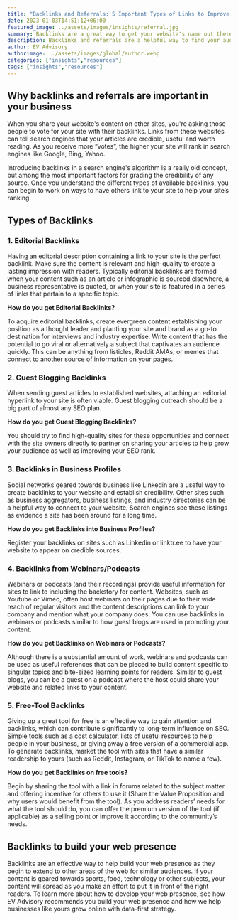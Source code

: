 ```yaml
---
title: "Backlinks and Referrals: 5 Important Types of Links to Improve your results in SEO"
date: 2023-01-03T14:51:12+06:00
featured_image: ../assets/images/insights/referral.jpg
summary: Backlinks are a great way to get your website's name out there  
description: Backlinks and referrals are a helpful way to find your audience and establish site credibility
author: EV Advisory
authorimage: ../assets/images/global/author.webp
categories: ["insights","resources"]
tags: ["insights","resources"]
---
```


## Why backlinks and referrals are important in your business

When you share your website's content on other sites, you're asking those people to vote for your site with their backlinks. 
Links from these websites can tell search engines that your articles are credible, useful and worth reading. As you 
receive more “votes”, the higher your site will rank in search engines like Google, Bing, Yahoo.  

Introducing backlinks in a search engine's algorithm is a really old concept, but among the most important factors for 
grading the credibility of any source. Once you understand the different types of available backlinks, you can begin to 
work on ways to have others link to your site to help your site’s ranking.  

## Types of Backlinks  

### 1. Editorial Backlinks  

Having an editorial description containing a link to your site is the perfect backlink. Make sure the content 
is relevant and high-quality to create a lasting impression with readers. Typically editorial backlinks are formed 
when your content such as an article or infographic is sourced elsewhere, a business representative is quoted, or 
when your site is featured in a series of links that pertain to a specific topic.  

**How do you get Editorial Backlinks?**  

To acquire editorial backlinks, create evergreen content establishing your position as a thought leader and 
planting your site and brand as a go-to destination for interviews and industry expertise. Write content that has 
the potential to go viral or alternatively a subject that captivates an audience quickly. This can be anything 
from listicles, Reddit AMAs, or memes that connect to another source of information on your pages.   

### 2. Guest Blogging Backlinks  

When sending guest articles to established websites, attaching an editorial hyperlink to your site is often viable. 
Guest blogging outreach should be a big part of almost any SEO plan.  

**How do you get Guest Blogging Backlinks?**  

You should try to find high-quality sites for these opportunities and connect with the site owners 
directly to partner on sharing your articles to help grow your audience as well as improving your SEO rank.  

### 3. Backlinks in Business Profiles  

Social networks geared towards business like Linkedin are a useful way to create backlinks to your 
website and establish credibility. Other sites such as business aggregators, business listings, and industry 
directories can be a helpful way to connect to your website. Search engines see these listings as evidence a 
site has been around for a long time.  

**How do you get Backlinks into Business Profiles?**  

Register your backlinks on sites such as Linkedin or linktr.ee to have your website to appear on credible sources.  

### 4. Backlinks from Webinars/Podcasts  

Webinars or podcasts (and their recordings) provide useful information for sites to link to including the 
backstory for content. Websites, such as Youtube or Vimeo, often host webinars on their pages due to their wide 
reach of regular visitors and the content descriptions can link to your company and mention what your company does. 
You can use backlinks in webinars or podcasts similar to how guest blogs are used in promoting your content.  

**How do you get Backlinks on Webinars or Podcasts?**

Although there is a substantial amount of work, webinars and podcasts can be used as useful references that can 
be pieced to build content specific to singular topics and bite-sized learning points for readers. Similar to 
guest blogs, you can be a guest on a podcast where the host could share your website and related links to your content.  

### 5. Free-Tool Backlinks  

Giving up a great tool for free is an effective way to gain attention and backlinks, which can contribute 
significantly to long-term influence on SEO. Simple tools such as a cost calculator, lists of useful resources 
to help people in your business, or giving away a free version of a commercial app. To generate backlinks, market 
the tool with sites that have a similar readership to yours (such as Reddit, Instagram, or TikTok to name a few).  

**How do you get Backlinks on free tools?**  

Begin by sharing the tool with a link in forums related to the subject matter and offering incentive for others 
to use it (Share the Value Proposition and why users would benefit from the tool). As you address readers’ needs 
for what the tool should do, you can offer the premium version of the tool (if applicable) as a selling point or 
improve it according to the community’s needs.  

## Backlinks to build your web presence  

Backlinks are an effective way to help build your web presence as they begin to extend to other areas of the 
web for similar audiences. If your content is geared towards sports, food, technology or other subjects, your 
content will spread as you make an effort to put it in front of the right readers. To learn more about how to 
develop your web presence, see how EV Advisory recommends you build your web presence and how we help businesses 
like yours grow online with data-first strategy.  





